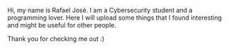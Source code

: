 Hi, my name is Rafael José. I am a Cybersecurity student and a programming lover. 
Here I will upload some things that I found interesting and might be useful for other people.

Thank you for checking me out :)
